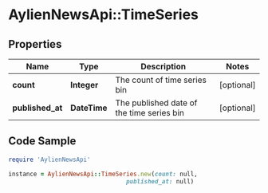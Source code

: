 # AylienNewsApi::TimeSeries

## Properties

Name | Type | Description | Notes
------------ | ------------- | ------------- | -------------
**count** | **Integer** | The count of time series bin | [optional] 
**published_at** | **DateTime** | The published date of the time series bin | [optional] 

## Code Sample

```ruby
require 'AylienNewsApi'

instance = AylienNewsApi::TimeSeries.new(count: null,
                                 published_at: null)
```


